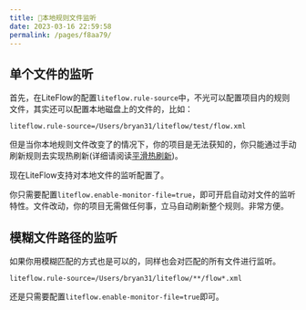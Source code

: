 ```yaml
---
title: 🍌本地规则文件监听
date: 2023-03-16 22:59:58
permalink: /pages/f8aa79/
---
```


## 单个文件的监听<Badge text="v2.10.0+"/>

首先，在LiteFlow的配置`liteflow.rule-source`中，不光可以配置项目内的规则文件，其实还可以配置本地磁盘上的文件的，比如：

```properties
liteflow.rule-source=/Users/bryan31/liteflow/test/flow.xml
```

但是当你本地规则文件改变了的情况下，你的项目是无法获知的，你只能通过手动刷新规则去实现热刷新(详细请阅读[平滑热刷新](/pages/204d71/))。

现在LiteFlow支持对本地文件的监听配置了。

你只需要配置`liteflow.enable-monitor-file=true`，即可开启自动对文件的监听特性。文件改动，你的项目无需做任何事，立马自动刷新整个规则。非常方便。

## 模糊文件路径的监听<Badge text="v2.11.1+"/>

如果你用模糊匹配的方式也是可以的，同样也会对匹配的所有文件进行监听。

```properties
liteflow.rule-source=/Users/bryan31/liteflow/**/flow*.xml
```

还是只需要配置`liteflow.enable-monitor-file=true`即可。
